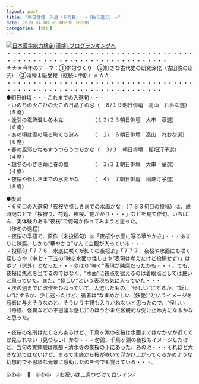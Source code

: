 ```yaml
---
layout: post
title: "朝日俳壇　入選（６句目）　～（振り返り）～"
date: 2019-04-08 00:00:00 +0900
categories: [俳句]
---
```


[![](/syuusyuu9701/assets/images/朝日俳壇-入選（６句目）-～（振り返り）～-br_c_3028_1.gif)](http://blog.with2.net/link.php?1659096:3028 "日本漢字能力検定(漢検) ブログランキングへ")[日本漢字能力検定(漢検) ブログランキングへ](http://blog.with2.net/link.php?1659096:3028)  
・・・・・・・・・・・・・・・・・・・・・・・・・・・・・・・・・・・・・・・・・・・・・・・・・・・・・・・・・・・・・・・・・・・  
☆☆☆今年のテーマ：①俳句づくり　②好きな古代史の研究深化（古田説の研究）　③漢検１級受検（継続➪中断）☆☆☆  
・・・・・・・・・・・・・・・・・・・・・・・・・・・・・・・・・・・・・・・・・・・・・・・・・・・・・・・・・・・・・・・・・・  
●朝日俳壇・・・これまでの入選句・・・  
・いのちの火こひの火この日晶子の忌（　８/１９朝日俳壇　高山　れおな選）　（５席）  
・逢引の電飾温し冬木立　　　　　　（１２/２３朝日俳壇　大串　章選）　　　（６席）  
・あの頃は雪の降る町くち遊み　　　（　１/　６朝日俳壇　高山　れおな選）　（８席）  
・春の風邪ひねもすうつらうつらかな（　３/３　朝日俳壇　稲畑汀子選）　　　（４席）  
・越冬の小さき命に春の風　　　　　（　３/３１朝日俳壇　大串　章選）　　　（４席）  
・夜桜や怪しきまでの水面かな　　　（　４/　７朝日俳壇　稲畑汀子選）　　　（８席）  
  
●復習  
・６句目の入選句「夜桜や怪しきまでの水面かな」（７８３句目の投稿）は、歳時記などで「桜狩り、花筵、夜桜、花かがり・・・」などを見て作句。いちばん、実体験のある“夜桜”で何句か作ってみようと思った。  
（作句の過程）  
・夜桜の季語で、原作（未投稿句）は「夜桜や水面に写る華やかさ」・・・あまりに陳腐、しかも“華やかさ”なんて主観が入っている・・・  
・投稿句「７７６．水底に咲くが如くの夜桜よ」「７７７．夜桜や水面にも咲く怪しきや（中七・下五の“映る水面の怪しきや”表現は考えたけど投稿せず）」はボツ（選外）となった・・・やはり“咲く”表現が陳腐だったかも・・・。でも、夜桜に焦点を当てるのではなく、“水面”に視点を据えるのは着眼点としては良いと思っていた。また、“怪しい”という表現も気に入っていた・・・  
・次の週までに改作をひねっていて、入選したもの。“怪しい”にするか、“妖しい”にするか、少し迷ったけど、後者は“なまめかしい（妖艶）”というイメージを読者に与えそうなのと、そういう主観も入りかねないと思ったので、“怪しい（奇怪、怪異などの不思議な感じ）”のほうがまだ客観的な受け止め方になるかなと思った。  
　　  
・夜桜の名所はたくさんあるけど、千鳥ヶ淵の夜桜は水面まではなかなか近くでは見られない（見づらい）かな・・・勿論、千鳥ヶ淵の夜桜もイメージしたけど、当句の実体験は京都・清水寺の夜桜の下にあった、あの池・・・それほど大きな池ではないけど、まるで水底から桜が咲いて浮かび上がってくるかのような幻想的で不思議な光景に感動したのを今でも覚えている・・・。  
  
👍👍👍　🐖　👍👍👍　🎶お祝いは二週つづけて白ワイン🎶  